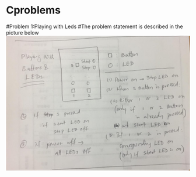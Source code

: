 # Cproblems

#Problem 1:Playing with Leds
#The problem statement is described in the picture below
![PlayingWithLeds](images/PlayingWithLeds.jpeg)
